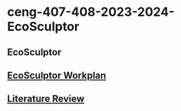 # ceng-407-408-2023-2024-EcoSculptor
## EcoSculptor

## [EcoSculptor Workplan](https://docs.google.com/spreadsheets/d/1Ior6RwdniNXj3SXt5ZRqgkfJYp4MwP7EztJ2-gpRPDI/edit?usp=sharing)

## [Literature Review](https://github.com/CankayaUniversity/ceng-407-408-2023-2024-EcoSculptor/wiki/Literature-Review)
